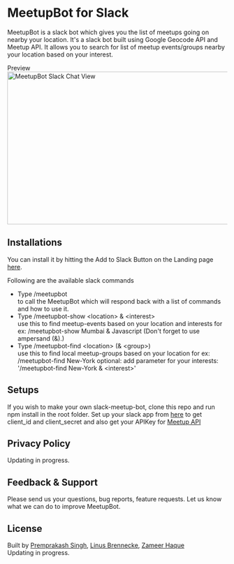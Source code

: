# MeetupBot for Slack
MeetupBot is a slack bot which gives you the list of meetups going on nearby your location.
It's a slack bot built using Google Geocode API and Meetup API.
It allows you to search for list of meetup events/groups nearby your location based on your interest.

Preview<br/>
<img alt="MeetupBot Slack Chat View" src="https://user-images.githubusercontent.com/14115048/28485099-a21ca0f0-6e94-11e7-8a69-85536fe326e0.png" width="700" height="350"/>

## Installations
You can install it by hitting the Add to Slack Button on the Landing page [here](https://meetupbot.glitch.me/).

Following are the available slack commands

+ Type /meetupbot <br/> to call the MeetupBot which will respond back with a list of commands and how to use it.
+ Type /meetupbot-show &lt;location&gt; & &lt;interest&gt; <br/>
use this to find meetup-events based on your location and interests
for ex: /meetupbot-show Mumbai & Javascript (Don't forget to use ampersand (&).)
+ Type /meetupbot-find &lt;location&gt; (& &lt;group&gt;) <br/>
use this to find local meetup-groups based on your location
for ex: /meetupbot-find New-York
optional: add parameter for your interests: '/meetupbot-find New-York & &lt;interest&gt;'

## Setups
If you wish to make your own slack-meetup-bot, clone this repo and run npm install in the root folder.
Set up your slack app from [here](https://api.slack.com/apps) to get client_id and client_secret and also get your APIKey for [Meetup API](https://www.meetup.com/meetup_api/)

## Privacy Policy
Updating in progress.

## Feedback & Support
Please send us your questions, bug reports, feature requests. Let us know what we can do to improve MeetupBot.

## License
Built by [Premprakash Singh](https://github.com/PREMPRAKASHSINGH), [Linus Brennecke](https://github.com/nusli), [Zameer Haque](https://github.com/zamhaq)<br/>
Updating in progress.
